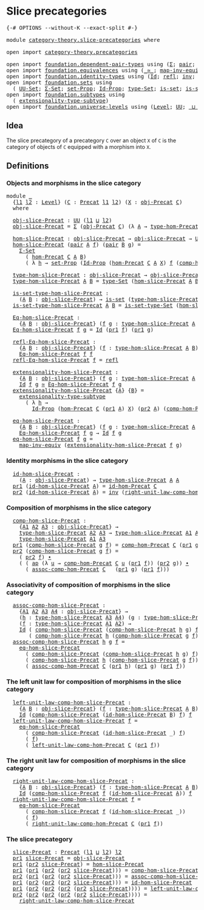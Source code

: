 # Slice precategories

<pre class="Agda"><a id="32" class="Symbol">{-#</a> <a id="36" class="Keyword">OPTIONS</a> <a id="44" class="Pragma">--without-K</a> <a id="56" class="Pragma">--exact-split</a> <a id="70" class="Symbol">#-}</a>

<a id="75" class="Keyword">module</a> <a id="82" href="category-theory.slice-precategories.html" class="Module">category-theory.slice-precategories</a> <a id="118" class="Keyword">where</a>

<a id="125" class="Keyword">open</a> <a id="130" class="Keyword">import</a> <a id="137" href="category-theory.precategories.html" class="Module">category-theory.precategories</a>

<a id="168" class="Keyword">open</a> <a id="173" class="Keyword">import</a> <a id="180" href="foundation.dependent-pair-types.html" class="Module">foundation.dependent-pair-types</a> <a id="212" class="Keyword">using</a> <a id="218" class="Symbol">(</a><a id="219" href="foundation-core.dependent-pair-types.html#502" class="Record">Σ</a><a id="220" class="Symbol">;</a> <a id="222" href="foundation-core.dependent-pair-types.html#575" class="InductiveConstructor">pair</a><a id="226" class="Symbol">;</a> <a id="228" href="foundation-core.dependent-pair-types.html#592" class="Field">pr1</a><a id="231" class="Symbol">;</a> <a id="233" href="foundation-core.dependent-pair-types.html#604" class="Field">pr2</a><a id="236" class="Symbol">)</a>
<a id="238" class="Keyword">open</a> <a id="243" class="Keyword">import</a> <a id="250" href="foundation.equivalences.html" class="Module">foundation.equivalences</a> <a id="274" class="Keyword">using</a> <a id="280" class="Symbol">(</a><a id="281" href="foundation-core.equivalences.html#1607" class="Function Operator">_≃_</a><a id="284" class="Symbol">;</a> <a id="286" href="foundation-core.equivalences.html#5022" class="Function">map-inv-equiv</a><a id="299" class="Symbol">)</a>
<a id="301" class="Keyword">open</a> <a id="306" class="Keyword">import</a> <a id="313" href="foundation.identity-types.html" class="Module">foundation.identity-types</a> <a id="339" class="Keyword">using</a> <a id="345" class="Symbol">(</a><a id="346" href="foundation-core.identity-types.html#641" class="Datatype">Id</a><a id="348" class="Symbol">;</a> <a id="350" href="foundation-core.identity-types.html#694" class="InductiveConstructor">refl</a><a id="354" class="Symbol">;</a> <a id="356" href="foundation-core.identity-types.html#1552" class="Function">inv</a><a id="359" class="Symbol">;</a> <a id="361" href="foundation-core.identity-types.html#1239" class="Function Operator">_∙_</a><a id="364" class="Symbol">;</a> <a id="366" href="foundation-core.identity-types.html#2853" class="Function">ap</a><a id="368" class="Symbol">)</a>
<a id="370" class="Keyword">open</a> <a id="375" class="Keyword">import</a> <a id="382" href="foundation.sets.html" class="Module">foundation.sets</a> <a id="398" class="Keyword">using</a>
  <a id="406" class="Symbol">(</a> <a id="408" href="foundation-core.sets.html#1177" class="Function">UU-Set</a><a id="414" class="Symbol">;</a> <a id="416" href="foundation.sets.html#1437" class="Function">Σ-Set</a><a id="421" class="Symbol">;</a> <a id="423" href="foundation-core.sets.html#3062" class="Function">set-Prop</a><a id="431" class="Symbol">;</a> <a id="433" href="foundation-core.sets.html#1407" class="Function">Id-Prop</a><a id="440" class="Symbol">;</a> <a id="442" href="foundation-core.sets.html#1291" class="Function">type-Set</a><a id="450" class="Symbol">;</a> <a id="452" href="foundation-core.sets.html#1099" class="Function">is-set</a><a id="458" class="Symbol">;</a> <a id="460" href="foundation-core.sets.html#1342" class="Function">is-set-type-Set</a><a id="475" class="Symbol">)</a>
<a id="477" class="Keyword">open</a> <a id="482" class="Keyword">import</a> <a id="489" href="foundation.subtypes.html" class="Module">foundation.subtypes</a> <a id="509" class="Keyword">using</a>
  <a id="517" class="Symbol">(</a> <a id="519" href="foundation-core.subtypes.html#3193" class="Function">extensionality-type-subtype</a><a id="546" class="Symbol">)</a>
<a id="548" class="Keyword">open</a> <a id="553" class="Keyword">import</a> <a id="560" href="foundation.universe-levels.html" class="Module">foundation.universe-levels</a> <a id="587" class="Keyword">using</a> <a id="593" class="Symbol">(</a><a id="594" href="Agda.Primitive.html#597" class="Postulate">Level</a><a id="599" class="Symbol">;</a> <a id="601" href="foundation-core.universe-levels.html#222" class="Primitive">UU</a><a id="603" class="Symbol">;</a> <a id="605" href="Agda.Primitive.html#810" class="Primitive Operator">_⊔_</a><a id="608" class="Symbol">)</a>
</pre>
## Idea

The slice precategory of a precategory `C` over an object `X` of `C` is the category of objects of `C` equipped with a morphism into `X`.

## Definitions

### Objects and morphisms in the slice category

<pre class="Agda"><a id="836" class="Keyword">module</a> <a id="843" href="category-theory.slice-precategories.html#843" class="Module">_</a>
  <a id="847" class="Symbol">{</a><a id="848" href="category-theory.slice-precategories.html#848" class="Bound">l1</a> <a id="851" href="category-theory.slice-precategories.html#851" class="Bound">l2</a> <a id="854" class="Symbol">:</a> <a id="856" href="Agda.Primitive.html#597" class="Postulate">Level</a><a id="861" class="Symbol">}</a> <a id="863" class="Symbol">(</a><a id="864" href="category-theory.slice-precategories.html#864" class="Bound">C</a> <a id="866" class="Symbol">:</a> <a id="868" href="category-theory.precategories.html#2242" class="Function">Precat</a> <a id="875" href="category-theory.slice-precategories.html#848" class="Bound">l1</a> <a id="878" href="category-theory.slice-precategories.html#851" class="Bound">l2</a><a id="880" class="Symbol">)</a> <a id="882" class="Symbol">(</a><a id="883" href="category-theory.slice-precategories.html#883" class="Bound">X</a> <a id="885" class="Symbol">:</a> <a id="887" href="category-theory.precategories.html#2555" class="Function">obj-Precat</a> <a id="898" href="category-theory.slice-precategories.html#864" class="Bound">C</a><a id="899" class="Symbol">)</a>
  <a id="903" class="Keyword">where</a>

  <a id="912" href="category-theory.slice-precategories.html#912" class="Function">obj-slice-Precat</a> <a id="929" class="Symbol">:</a> <a id="931" href="foundation-core.universe-levels.html#222" class="Primitive">UU</a> <a id="934" class="Symbol">(</a><a id="935" href="category-theory.slice-precategories.html#848" class="Bound">l1</a> <a id="938" href="Agda.Primitive.html#810" class="Primitive Operator">⊔</a> <a id="940" href="category-theory.slice-precategories.html#851" class="Bound">l2</a><a id="942" class="Symbol">)</a>
  <a id="946" href="category-theory.slice-precategories.html#912" class="Function">obj-slice-Precat</a> <a id="963" class="Symbol">=</a> <a id="965" href="foundation-core.dependent-pair-types.html#502" class="Record">Σ</a> <a id="967" class="Symbol">(</a><a id="968" href="category-theory.precategories.html#2555" class="Function">obj-Precat</a> <a id="979" href="category-theory.slice-precategories.html#864" class="Bound">C</a><a id="980" class="Symbol">)</a> <a id="982" class="Symbol">(λ</a> <a id="985" href="category-theory.slice-precategories.html#985" class="Bound">A</a> <a id="987" class="Symbol">→</a> <a id="989" href="category-theory.precategories.html#2674" class="Function">type-hom-Precat</a> <a id="1005" href="category-theory.slice-precategories.html#864" class="Bound">C</a> <a id="1007" href="category-theory.slice-precategories.html#985" class="Bound">A</a> <a id="1009" href="category-theory.slice-precategories.html#883" class="Bound">X</a><a id="1010" class="Symbol">)</a>

  <a id="1015" href="category-theory.slice-precategories.html#1015" class="Function">hom-slice-Precat</a> <a id="1032" class="Symbol">:</a> <a id="1034" href="category-theory.slice-precategories.html#912" class="Function">obj-slice-Precat</a> <a id="1051" class="Symbol">→</a> <a id="1053" href="category-theory.slice-precategories.html#912" class="Function">obj-slice-Precat</a> <a id="1070" class="Symbol">→</a> <a id="1072" href="foundation-core.sets.html#1177" class="Function">UU-Set</a> <a id="1079" href="category-theory.slice-precategories.html#851" class="Bound">l2</a>
  <a id="1084" href="category-theory.slice-precategories.html#1015" class="Function">hom-slice-Precat</a> <a id="1101" class="Symbol">(</a><a id="1102" href="foundation-core.dependent-pair-types.html#575" class="InductiveConstructor">pair</a> <a id="1107" href="category-theory.slice-precategories.html#1107" class="Bound">A</a> <a id="1109" href="category-theory.slice-precategories.html#1109" class="Bound">f</a><a id="1110" class="Symbol">)</a> <a id="1112" class="Symbol">(</a><a id="1113" href="foundation-core.dependent-pair-types.html#575" class="InductiveConstructor">pair</a> <a id="1118" href="category-theory.slice-precategories.html#1118" class="Bound">B</a> <a id="1120" href="category-theory.slice-precategories.html#1120" class="Bound">g</a><a id="1121" class="Symbol">)</a> <a id="1123" class="Symbol">=</a>
    <a id="1129" href="foundation.sets.html#1437" class="Function">Σ-Set</a>
      <a id="1141" class="Symbol">(</a> <a id="1143" href="category-theory.precategories.html#2600" class="Function">hom-Precat</a> <a id="1154" href="category-theory.slice-precategories.html#864" class="Bound">C</a> <a id="1156" href="category-theory.slice-precategories.html#1107" class="Bound">A</a> <a id="1158" href="category-theory.slice-precategories.html#1118" class="Bound">B</a><a id="1159" class="Symbol">)</a>
      <a id="1167" class="Symbol">(</a> <a id="1169" class="Symbol">λ</a> <a id="1171" href="category-theory.slice-precategories.html#1171" class="Bound">h</a> <a id="1173" class="Symbol">→</a> <a id="1175" href="foundation-core.sets.html#3062" class="Function">set-Prop</a> <a id="1184" class="Symbol">(</a><a id="1185" href="foundation-core.sets.html#1407" class="Function">Id-Prop</a> <a id="1193" class="Symbol">(</a><a id="1194" href="category-theory.precategories.html#2600" class="Function">hom-Precat</a> <a id="1205" href="category-theory.slice-precategories.html#864" class="Bound">C</a> <a id="1207" href="category-theory.slice-precategories.html#1107" class="Bound">A</a> <a id="1209" href="category-theory.slice-precategories.html#883" class="Bound">X</a><a id="1210" class="Symbol">)</a> <a id="1212" href="category-theory.slice-precategories.html#1109" class="Bound">f</a> <a id="1214" class="Symbol">(</a><a id="1215" href="category-theory.precategories.html#3056" class="Function">comp-hom-Precat</a> <a id="1231" href="category-theory.slice-precategories.html#864" class="Bound">C</a> <a id="1233" href="category-theory.slice-precategories.html#1120" class="Bound">g</a> <a id="1235" href="category-theory.slice-precategories.html#1171" class="Bound">h</a><a id="1236" class="Symbol">)))</a>

  <a id="1243" href="category-theory.slice-precategories.html#1243" class="Function">type-hom-slice-Precat</a> <a id="1265" class="Symbol">:</a> <a id="1267" href="category-theory.slice-precategories.html#912" class="Function">obj-slice-Precat</a> <a id="1284" class="Symbol">→</a> <a id="1286" href="category-theory.slice-precategories.html#912" class="Function">obj-slice-Precat</a> <a id="1303" class="Symbol">→</a> <a id="1305" href="foundation-core.universe-levels.html#222" class="Primitive">UU</a> <a id="1308" href="category-theory.slice-precategories.html#851" class="Bound">l2</a>
  <a id="1313" href="category-theory.slice-precategories.html#1243" class="Function">type-hom-slice-Precat</a> <a id="1335" href="category-theory.slice-precategories.html#1335" class="Bound">A</a> <a id="1337" href="category-theory.slice-precategories.html#1337" class="Bound">B</a> <a id="1339" class="Symbol">=</a> <a id="1341" href="foundation-core.sets.html#1291" class="Function">type-Set</a> <a id="1350" class="Symbol">(</a><a id="1351" href="category-theory.slice-precategories.html#1015" class="Function">hom-slice-Precat</a> <a id="1368" href="category-theory.slice-precategories.html#1335" class="Bound">A</a> <a id="1370" href="category-theory.slice-precategories.html#1337" class="Bound">B</a><a id="1371" class="Symbol">)</a>

  <a id="1376" href="category-theory.slice-precategories.html#1376" class="Function">is-set-type-hom-slice-Precat</a> <a id="1405" class="Symbol">:</a>
    <a id="1411" class="Symbol">(</a><a id="1412" href="category-theory.slice-precategories.html#1412" class="Bound">A</a> <a id="1414" href="category-theory.slice-precategories.html#1414" class="Bound">B</a> <a id="1416" class="Symbol">:</a> <a id="1418" href="category-theory.slice-precategories.html#912" class="Function">obj-slice-Precat</a><a id="1434" class="Symbol">)</a> <a id="1436" class="Symbol">→</a> <a id="1438" href="foundation-core.sets.html#1099" class="Function">is-set</a> <a id="1445" class="Symbol">(</a><a id="1446" href="category-theory.slice-precategories.html#1243" class="Function">type-hom-slice-Precat</a> <a id="1468" href="category-theory.slice-precategories.html#1412" class="Bound">A</a> <a id="1470" href="category-theory.slice-precategories.html#1414" class="Bound">B</a><a id="1471" class="Symbol">)</a>
  <a id="1475" href="category-theory.slice-precategories.html#1376" class="Function">is-set-type-hom-slice-Precat</a> <a id="1504" href="category-theory.slice-precategories.html#1504" class="Bound">A</a> <a id="1506" href="category-theory.slice-precategories.html#1506" class="Bound">B</a> <a id="1508" class="Symbol">=</a> <a id="1510" href="foundation-core.sets.html#1342" class="Function">is-set-type-Set</a> <a id="1526" class="Symbol">(</a><a id="1527" href="category-theory.slice-precategories.html#1015" class="Function">hom-slice-Precat</a> <a id="1544" href="category-theory.slice-precategories.html#1504" class="Bound">A</a> <a id="1546" href="category-theory.slice-precategories.html#1506" class="Bound">B</a><a id="1547" class="Symbol">)</a>

  <a id="1552" href="category-theory.slice-precategories.html#1552" class="Function">Eq-hom-slice-Precat</a> <a id="1572" class="Symbol">:</a>
    <a id="1578" class="Symbol">{</a><a id="1579" href="category-theory.slice-precategories.html#1579" class="Bound">A</a> <a id="1581" href="category-theory.slice-precategories.html#1581" class="Bound">B</a> <a id="1583" class="Symbol">:</a> <a id="1585" href="category-theory.slice-precategories.html#912" class="Function">obj-slice-Precat</a><a id="1601" class="Symbol">}</a> <a id="1603" class="Symbol">(</a><a id="1604" href="category-theory.slice-precategories.html#1604" class="Bound">f</a> <a id="1606" href="category-theory.slice-precategories.html#1606" class="Bound">g</a> <a id="1608" class="Symbol">:</a> <a id="1610" href="category-theory.slice-precategories.html#1243" class="Function">type-hom-slice-Precat</a> <a id="1632" href="category-theory.slice-precategories.html#1579" class="Bound">A</a> <a id="1634" href="category-theory.slice-precategories.html#1581" class="Bound">B</a><a id="1635" class="Symbol">)</a> <a id="1637" class="Symbol">→</a> <a id="1639" href="foundation-core.universe-levels.html#222" class="Primitive">UU</a> <a id="1642" href="category-theory.slice-precategories.html#851" class="Bound">l2</a>
  <a id="1647" href="category-theory.slice-precategories.html#1552" class="Function">Eq-hom-slice-Precat</a> <a id="1667" href="category-theory.slice-precategories.html#1667" class="Bound">f</a> <a id="1669" href="category-theory.slice-precategories.html#1669" class="Bound">g</a> <a id="1671" class="Symbol">=</a> <a id="1673" href="foundation-core.identity-types.html#641" class="Datatype">Id</a> <a id="1676" class="Symbol">(</a><a id="1677" href="foundation-core.dependent-pair-types.html#592" class="Field">pr1</a> <a id="1681" href="category-theory.slice-precategories.html#1667" class="Bound">f</a><a id="1682" class="Symbol">)</a> <a id="1684" class="Symbol">(</a><a id="1685" href="foundation-core.dependent-pair-types.html#592" class="Field">pr1</a> <a id="1689" href="category-theory.slice-precategories.html#1669" class="Bound">g</a><a id="1690" class="Symbol">)</a>

  <a id="1695" href="category-theory.slice-precategories.html#1695" class="Function">refl-Eq-hom-slice-Precat</a> <a id="1720" class="Symbol">:</a>
    <a id="1726" class="Symbol">{</a><a id="1727" href="category-theory.slice-precategories.html#1727" class="Bound">A</a> <a id="1729" href="category-theory.slice-precategories.html#1729" class="Bound">B</a> <a id="1731" class="Symbol">:</a> <a id="1733" href="category-theory.slice-precategories.html#912" class="Function">obj-slice-Precat</a><a id="1749" class="Symbol">}</a> <a id="1751" class="Symbol">(</a><a id="1752" href="category-theory.slice-precategories.html#1752" class="Bound">f</a> <a id="1754" class="Symbol">:</a> <a id="1756" href="category-theory.slice-precategories.html#1243" class="Function">type-hom-slice-Precat</a> <a id="1778" href="category-theory.slice-precategories.html#1727" class="Bound">A</a> <a id="1780" href="category-theory.slice-precategories.html#1729" class="Bound">B</a><a id="1781" class="Symbol">)</a> <a id="1783" class="Symbol">→</a>
    <a id="1789" href="category-theory.slice-precategories.html#1552" class="Function">Eq-hom-slice-Precat</a> <a id="1809" href="category-theory.slice-precategories.html#1752" class="Bound">f</a> <a id="1811" href="category-theory.slice-precategories.html#1752" class="Bound">f</a>
  <a id="1815" href="category-theory.slice-precategories.html#1695" class="Function">refl-Eq-hom-slice-Precat</a> <a id="1840" href="category-theory.slice-precategories.html#1840" class="Bound">f</a> <a id="1842" class="Symbol">=</a> <a id="1844" href="foundation-core.identity-types.html#694" class="InductiveConstructor">refl</a>

  <a id="1852" href="category-theory.slice-precategories.html#1852" class="Function">extensionality-hom-slice-Precat</a> <a id="1884" class="Symbol">:</a>
    <a id="1890" class="Symbol">{</a><a id="1891" href="category-theory.slice-precategories.html#1891" class="Bound">A</a> <a id="1893" href="category-theory.slice-precategories.html#1893" class="Bound">B</a> <a id="1895" class="Symbol">:</a> <a id="1897" href="category-theory.slice-precategories.html#912" class="Function">obj-slice-Precat</a><a id="1913" class="Symbol">}</a> <a id="1915" class="Symbol">(</a><a id="1916" href="category-theory.slice-precategories.html#1916" class="Bound">f</a> <a id="1918" href="category-theory.slice-precategories.html#1918" class="Bound">g</a> <a id="1920" class="Symbol">:</a> <a id="1922" href="category-theory.slice-precategories.html#1243" class="Function">type-hom-slice-Precat</a> <a id="1944" href="category-theory.slice-precategories.html#1891" class="Bound">A</a> <a id="1946" href="category-theory.slice-precategories.html#1893" class="Bound">B</a><a id="1947" class="Symbol">)</a> <a id="1949" class="Symbol">→</a>
    <a id="1955" href="foundation-core.identity-types.html#641" class="Datatype">Id</a> <a id="1958" href="category-theory.slice-precategories.html#1916" class="Bound">f</a> <a id="1960" href="category-theory.slice-precategories.html#1918" class="Bound">g</a> <a id="1962" href="foundation-core.equivalences.html#1607" class="Function Operator">≃</a> <a id="1964" href="category-theory.slice-precategories.html#1552" class="Function">Eq-hom-slice-Precat</a> <a id="1984" href="category-theory.slice-precategories.html#1916" class="Bound">f</a> <a id="1986" href="category-theory.slice-precategories.html#1918" class="Bound">g</a>
  <a id="1990" href="category-theory.slice-precategories.html#1852" class="Function">extensionality-hom-slice-Precat</a> <a id="2022" class="Symbol">{</a><a id="2023" href="category-theory.slice-precategories.html#2023" class="Bound">A</a><a id="2024" class="Symbol">}</a> <a id="2026" class="Symbol">{</a><a id="2027" href="category-theory.slice-precategories.html#2027" class="Bound">B</a><a id="2028" class="Symbol">}</a> <a id="2030" class="Symbol">=</a>
    <a id="2036" href="foundation-core.subtypes.html#3193" class="Function">extensionality-type-subtype</a>
      <a id="2070" class="Symbol">(</a> <a id="2072" class="Symbol">λ</a> <a id="2074" href="category-theory.slice-precategories.html#2074" class="Bound">h</a> <a id="2076" class="Symbol">→</a>
        <a id="2086" href="foundation-core.sets.html#1407" class="Function">Id-Prop</a> <a id="2094" class="Symbol">(</a><a id="2095" href="category-theory.precategories.html#2600" class="Function">hom-Precat</a> <a id="2106" href="category-theory.slice-precategories.html#864" class="Bound">C</a> <a id="2108" class="Symbol">(</a><a id="2109" href="foundation-core.dependent-pair-types.html#592" class="Field">pr1</a> <a id="2113" href="category-theory.slice-precategories.html#2023" class="Bound">A</a><a id="2114" class="Symbol">)</a> <a id="2116" href="category-theory.slice-precategories.html#883" class="Bound">X</a><a id="2117" class="Symbol">)</a> <a id="2119" class="Symbol">(</a><a id="2120" href="foundation-core.dependent-pair-types.html#604" class="Field">pr2</a> <a id="2124" href="category-theory.slice-precategories.html#2023" class="Bound">A</a><a id="2125" class="Symbol">)</a> <a id="2127" class="Symbol">(</a><a id="2128" href="category-theory.precategories.html#3056" class="Function">comp-hom-Precat</a> <a id="2144" href="category-theory.slice-precategories.html#864" class="Bound">C</a> <a id="2146" class="Symbol">(</a><a id="2147" href="foundation-core.dependent-pair-types.html#604" class="Field">pr2</a> <a id="2151" href="category-theory.slice-precategories.html#2027" class="Bound">B</a><a id="2152" class="Symbol">)</a> <a id="2154" href="category-theory.slice-precategories.html#2074" class="Bound">h</a><a id="2155" class="Symbol">))</a>

  <a id="2161" href="category-theory.slice-precategories.html#2161" class="Function">eq-hom-slice-Precat</a> <a id="2181" class="Symbol">:</a>
    <a id="2187" class="Symbol">{</a><a id="2188" href="category-theory.slice-precategories.html#2188" class="Bound">A</a> <a id="2190" href="category-theory.slice-precategories.html#2190" class="Bound">B</a> <a id="2192" class="Symbol">:</a> <a id="2194" href="category-theory.slice-precategories.html#912" class="Function">obj-slice-Precat</a><a id="2210" class="Symbol">}</a> <a id="2212" class="Symbol">(</a><a id="2213" href="category-theory.slice-precategories.html#2213" class="Bound">f</a> <a id="2215" href="category-theory.slice-precategories.html#2215" class="Bound">g</a> <a id="2217" class="Symbol">:</a> <a id="2219" href="category-theory.slice-precategories.html#1243" class="Function">type-hom-slice-Precat</a> <a id="2241" href="category-theory.slice-precategories.html#2188" class="Bound">A</a> <a id="2243" href="category-theory.slice-precategories.html#2190" class="Bound">B</a><a id="2244" class="Symbol">)</a> <a id="2246" class="Symbol">→</a>
    <a id="2252" href="category-theory.slice-precategories.html#1552" class="Function">Eq-hom-slice-Precat</a> <a id="2272" href="category-theory.slice-precategories.html#2213" class="Bound">f</a> <a id="2274" href="category-theory.slice-precategories.html#2215" class="Bound">g</a> <a id="2276" class="Symbol">→</a> <a id="2278" href="foundation-core.identity-types.html#641" class="Datatype">Id</a> <a id="2281" href="category-theory.slice-precategories.html#2213" class="Bound">f</a> <a id="2283" href="category-theory.slice-precategories.html#2215" class="Bound">g</a>
  <a id="2287" href="category-theory.slice-precategories.html#2161" class="Function">eq-hom-slice-Precat</a> <a id="2307" href="category-theory.slice-precategories.html#2307" class="Bound">f</a> <a id="2309" href="category-theory.slice-precategories.html#2309" class="Bound">g</a> <a id="2311" class="Symbol">=</a>
    <a id="2317" href="foundation-core.equivalences.html#5022" class="Function">map-inv-equiv</a> <a id="2331" class="Symbol">(</a><a id="2332" href="category-theory.slice-precategories.html#1852" class="Function">extensionality-hom-slice-Precat</a> <a id="2364" href="category-theory.slice-precategories.html#2307" class="Bound">f</a> <a id="2366" href="category-theory.slice-precategories.html#2309" class="Bound">g</a><a id="2367" class="Symbol">)</a>
</pre>
### Identity morphisms in the slice category

<pre class="Agda">  <a id="2430" href="category-theory.slice-precategories.html#2430" class="Function">id-hom-slice-Precat</a> <a id="2450" class="Symbol">:</a>
    <a id="2456" class="Symbol">(</a><a id="2457" href="category-theory.slice-precategories.html#2457" class="Bound">A</a> <a id="2459" class="Symbol">:</a> <a id="2461" href="category-theory.slice-precategories.html#912" class="Function">obj-slice-Precat</a><a id="2477" class="Symbol">)</a> <a id="2479" class="Symbol">→</a> <a id="2481" href="category-theory.slice-precategories.html#1243" class="Function">type-hom-slice-Precat</a> <a id="2503" href="category-theory.slice-precategories.html#2457" class="Bound">A</a> <a id="2505" href="category-theory.slice-precategories.html#2457" class="Bound">A</a>
  <a id="2509" href="foundation-core.dependent-pair-types.html#592" class="Field">pr1</a> <a id="2513" class="Symbol">(</a><a id="2514" href="category-theory.slice-precategories.html#2430" class="Function">id-hom-slice-Precat</a> <a id="2534" href="category-theory.slice-precategories.html#2534" class="Bound">A</a><a id="2535" class="Symbol">)</a> <a id="2537" class="Symbol">=</a> <a id="2539" href="category-theory.precategories.html#3833" class="Function">id-hom-Precat</a> <a id="2553" href="category-theory.slice-precategories.html#864" class="Bound">C</a>
  <a id="2557" href="foundation-core.dependent-pair-types.html#604" class="Field">pr2</a> <a id="2561" class="Symbol">(</a><a id="2562" href="category-theory.slice-precategories.html#2430" class="Function">id-hom-slice-Precat</a> <a id="2582" href="category-theory.slice-precategories.html#2582" class="Bound">A</a><a id="2583" class="Symbol">)</a> <a id="2585" class="Symbol">=</a> <a id="2587" href="foundation-core.identity-types.html#1552" class="Function">inv</a> <a id="2591" class="Symbol">(</a><a id="2592" href="category-theory.precategories.html#4126" class="Function">right-unit-law-comp-hom-Precat</a> <a id="2623" href="category-theory.slice-precategories.html#864" class="Bound">C</a> <a id="2625" class="Symbol">(</a><a id="2626" href="foundation-core.dependent-pair-types.html#604" class="Field">pr2</a> <a id="2630" href="category-theory.slice-precategories.html#2582" class="Bound">A</a><a id="2631" class="Symbol">))</a>
</pre>
### Composition of morphisms in the slice category

<pre class="Agda">  <a id="2701" href="category-theory.slice-precategories.html#2701" class="Function">comp-hom-slice-Precat</a> <a id="2723" class="Symbol">:</a>
    <a id="2729" class="Symbol">{</a><a id="2730" href="category-theory.slice-precategories.html#2730" class="Bound">A1</a> <a id="2733" href="category-theory.slice-precategories.html#2733" class="Bound">A2</a> <a id="2736" href="category-theory.slice-precategories.html#2736" class="Bound">A3</a> <a id="2739" class="Symbol">:</a> <a id="2741" href="category-theory.slice-precategories.html#912" class="Function">obj-slice-Precat</a><a id="2757" class="Symbol">}</a> <a id="2759" class="Symbol">→</a>
    <a id="2765" href="category-theory.slice-precategories.html#1243" class="Function">type-hom-slice-Precat</a> <a id="2787" href="category-theory.slice-precategories.html#2733" class="Bound">A2</a> <a id="2790" href="category-theory.slice-precategories.html#2736" class="Bound">A3</a> <a id="2793" class="Symbol">→</a> <a id="2795" href="category-theory.slice-precategories.html#1243" class="Function">type-hom-slice-Precat</a> <a id="2817" href="category-theory.slice-precategories.html#2730" class="Bound">A1</a> <a id="2820" href="category-theory.slice-precategories.html#2733" class="Bound">A2</a> <a id="2823" class="Symbol">→</a>
    <a id="2829" href="category-theory.slice-precategories.html#1243" class="Function">type-hom-slice-Precat</a> <a id="2851" href="category-theory.slice-precategories.html#2730" class="Bound">A1</a> <a id="2854" href="category-theory.slice-precategories.html#2736" class="Bound">A3</a>
  <a id="2859" href="foundation-core.dependent-pair-types.html#592" class="Field">pr1</a> <a id="2863" class="Symbol">(</a><a id="2864" href="category-theory.slice-precategories.html#2701" class="Function">comp-hom-slice-Precat</a> <a id="2886" href="category-theory.slice-precategories.html#2886" class="Bound">g</a> <a id="2888" href="category-theory.slice-precategories.html#2888" class="Bound">f</a><a id="2889" class="Symbol">)</a> <a id="2891" class="Symbol">=</a> <a id="2893" href="category-theory.precategories.html#3056" class="Function">comp-hom-Precat</a> <a id="2909" href="category-theory.slice-precategories.html#864" class="Bound">C</a> <a id="2911" class="Symbol">(</a><a id="2912" href="foundation-core.dependent-pair-types.html#592" class="Field">pr1</a> <a id="2916" href="category-theory.slice-precategories.html#2886" class="Bound">g</a><a id="2917" class="Symbol">)</a> <a id="2919" class="Symbol">(</a><a id="2920" href="foundation-core.dependent-pair-types.html#592" class="Field">pr1</a> <a id="2924" href="category-theory.slice-precategories.html#2888" class="Bound">f</a><a id="2925" class="Symbol">)</a>
  <a id="2929" href="foundation-core.dependent-pair-types.html#604" class="Field">pr2</a> <a id="2933" class="Symbol">(</a><a id="2934" href="category-theory.slice-precategories.html#2701" class="Function">comp-hom-slice-Precat</a> <a id="2956" href="category-theory.slice-precategories.html#2956" class="Bound">g</a> <a id="2958" href="category-theory.slice-precategories.html#2958" class="Bound">f</a><a id="2959" class="Symbol">)</a> <a id="2961" class="Symbol">=</a>
    <a id="2967" class="Symbol">(</a> <a id="2969" href="foundation-core.dependent-pair-types.html#604" class="Field">pr2</a> <a id="2973" href="category-theory.slice-precategories.html#2958" class="Bound">f</a><a id="2974" class="Symbol">)</a> <a id="2976" href="foundation-core.identity-types.html#1239" class="Function Operator">∙</a>
    <a id="2982" class="Symbol">(</a> <a id="2984" class="Symbol">(</a> <a id="2986" href="foundation-core.identity-types.html#2853" class="Function">ap</a> <a id="2989" class="Symbol">(λ</a> <a id="2992" href="category-theory.slice-precategories.html#2992" class="Bound">u</a> <a id="2994" class="Symbol">→</a> <a id="2996" href="category-theory.precategories.html#3056" class="Function">comp-hom-Precat</a> <a id="3012" href="category-theory.slice-precategories.html#864" class="Bound">C</a> <a id="3014" href="category-theory.slice-precategories.html#2992" class="Bound">u</a> <a id="3016" class="Symbol">(</a><a id="3017" href="foundation-core.dependent-pair-types.html#592" class="Field">pr1</a> <a id="3021" href="category-theory.slice-precategories.html#2958" class="Bound">f</a><a id="3022" class="Symbol">))</a> <a id="3025" class="Symbol">(</a><a id="3026" href="foundation-core.dependent-pair-types.html#604" class="Field">pr2</a> <a id="3030" href="category-theory.slice-precategories.html#2956" class="Bound">g</a><a id="3031" class="Symbol">))</a> <a id="3034" href="foundation-core.identity-types.html#1239" class="Function Operator">∙</a>
      <a id="3042" class="Symbol">(</a> <a id="3044" href="category-theory.precategories.html#3381" class="Function">assoc-comp-hom-Precat</a> <a id="3066" href="category-theory.slice-precategories.html#864" class="Bound">C</a> <a id="3068" class="Symbol">_</a> <a id="3070" class="Symbol">(</a><a id="3071" href="foundation-core.dependent-pair-types.html#592" class="Field">pr1</a> <a id="3075" href="category-theory.slice-precategories.html#2956" class="Bound">g</a><a id="3076" class="Symbol">)</a> <a id="3078" class="Symbol">(</a><a id="3079" href="foundation-core.dependent-pair-types.html#592" class="Field">pr1</a> <a id="3083" href="category-theory.slice-precategories.html#2958" class="Bound">f</a><a id="3084" class="Symbol">)))</a>
</pre>
### Associativity of composition of morphisms in the slice category

<pre class="Agda">  <a id="3172" href="category-theory.slice-precategories.html#3172" class="Function">assoc-comp-hom-slice-Precat</a> <a id="3200" class="Symbol">:</a>
    <a id="3206" class="Symbol">{</a><a id="3207" href="category-theory.slice-precategories.html#3207" class="Bound">A1</a> <a id="3210" href="category-theory.slice-precategories.html#3210" class="Bound">A2</a> <a id="3213" href="category-theory.slice-precategories.html#3213" class="Bound">A3</a> <a id="3216" href="category-theory.slice-precategories.html#3216" class="Bound">A4</a> <a id="3219" class="Symbol">:</a> <a id="3221" href="category-theory.slice-precategories.html#912" class="Function">obj-slice-Precat</a><a id="3237" class="Symbol">}</a> <a id="3239" class="Symbol">→</a>
    <a id="3245" class="Symbol">(</a><a id="3246" href="category-theory.slice-precategories.html#3246" class="Bound">h</a> <a id="3248" class="Symbol">:</a> <a id="3250" href="category-theory.slice-precategories.html#1243" class="Function">type-hom-slice-Precat</a> <a id="3272" href="category-theory.slice-precategories.html#3213" class="Bound">A3</a> <a id="3275" href="category-theory.slice-precategories.html#3216" class="Bound">A4</a><a id="3277" class="Symbol">)</a> <a id="3279" class="Symbol">(</a><a id="3280" href="category-theory.slice-precategories.html#3280" class="Bound">g</a> <a id="3282" class="Symbol">:</a> <a id="3284" href="category-theory.slice-precategories.html#1243" class="Function">type-hom-slice-Precat</a> <a id="3306" href="category-theory.slice-precategories.html#3210" class="Bound">A2</a> <a id="3309" href="category-theory.slice-precategories.html#3213" class="Bound">A3</a><a id="3311" class="Symbol">)</a>
    <a id="3317" class="Symbol">(</a><a id="3318" href="category-theory.slice-precategories.html#3318" class="Bound">f</a> <a id="3320" class="Symbol">:</a> <a id="3322" href="category-theory.slice-precategories.html#1243" class="Function">type-hom-slice-Precat</a> <a id="3344" href="category-theory.slice-precategories.html#3207" class="Bound">A1</a> <a id="3347" href="category-theory.slice-precategories.html#3210" class="Bound">A2</a><a id="3349" class="Symbol">)</a> <a id="3351" class="Symbol">→</a>
    <a id="3357" href="foundation-core.identity-types.html#641" class="Datatype">Id</a> <a id="3360" class="Symbol">(</a> <a id="3362" href="category-theory.slice-precategories.html#2701" class="Function">comp-hom-slice-Precat</a> <a id="3384" class="Symbol">(</a><a id="3385" href="category-theory.slice-precategories.html#2701" class="Function">comp-hom-slice-Precat</a> <a id="3407" href="category-theory.slice-precategories.html#3246" class="Bound">h</a> <a id="3409" href="category-theory.slice-precategories.html#3280" class="Bound">g</a><a id="3410" class="Symbol">)</a> <a id="3412" href="category-theory.slice-precategories.html#3318" class="Bound">f</a><a id="3413" class="Symbol">)</a>
       <a id="3422" class="Symbol">(</a> <a id="3424" href="category-theory.slice-precategories.html#2701" class="Function">comp-hom-slice-Precat</a> <a id="3446" href="category-theory.slice-precategories.html#3246" class="Bound">h</a> <a id="3448" class="Symbol">(</a><a id="3449" href="category-theory.slice-precategories.html#2701" class="Function">comp-hom-slice-Precat</a> <a id="3471" href="category-theory.slice-precategories.html#3280" class="Bound">g</a> <a id="3473" href="category-theory.slice-precategories.html#3318" class="Bound">f</a><a id="3474" class="Symbol">))</a>
  <a id="3479" href="category-theory.slice-precategories.html#3172" class="Function">assoc-comp-hom-slice-Precat</a> <a id="3507" href="category-theory.slice-precategories.html#3507" class="Bound">h</a> <a id="3509" href="category-theory.slice-precategories.html#3509" class="Bound">g</a> <a id="3511" href="category-theory.slice-precategories.html#3511" class="Bound">f</a> <a id="3513" class="Symbol">=</a>
    <a id="3519" href="category-theory.slice-precategories.html#2161" class="Function">eq-hom-slice-Precat</a>
      <a id="3545" class="Symbol">(</a> <a id="3547" href="category-theory.slice-precategories.html#2701" class="Function">comp-hom-slice-Precat</a> <a id="3569" class="Symbol">(</a><a id="3570" href="category-theory.slice-precategories.html#2701" class="Function">comp-hom-slice-Precat</a> <a id="3592" href="category-theory.slice-precategories.html#3507" class="Bound">h</a> <a id="3594" href="category-theory.slice-precategories.html#3509" class="Bound">g</a><a id="3595" class="Symbol">)</a> <a id="3597" href="category-theory.slice-precategories.html#3511" class="Bound">f</a><a id="3598" class="Symbol">)</a>
      <a id="3606" class="Symbol">(</a> <a id="3608" href="category-theory.slice-precategories.html#2701" class="Function">comp-hom-slice-Precat</a> <a id="3630" href="category-theory.slice-precategories.html#3507" class="Bound">h</a> <a id="3632" class="Symbol">(</a><a id="3633" href="category-theory.slice-precategories.html#2701" class="Function">comp-hom-slice-Precat</a> <a id="3655" href="category-theory.slice-precategories.html#3509" class="Bound">g</a> <a id="3657" href="category-theory.slice-precategories.html#3511" class="Bound">f</a><a id="3658" class="Symbol">))</a>
      <a id="3667" class="Symbol">(</a> <a id="3669" href="category-theory.precategories.html#3381" class="Function">assoc-comp-hom-Precat</a> <a id="3691" href="category-theory.slice-precategories.html#864" class="Bound">C</a> <a id="3693" class="Symbol">(</a><a id="3694" href="foundation-core.dependent-pair-types.html#592" class="Field">pr1</a> <a id="3698" href="category-theory.slice-precategories.html#3507" class="Bound">h</a><a id="3699" class="Symbol">)</a> <a id="3701" class="Symbol">(</a><a id="3702" href="foundation-core.dependent-pair-types.html#592" class="Field">pr1</a> <a id="3706" href="category-theory.slice-precategories.html#3509" class="Bound">g</a><a id="3707" class="Symbol">)</a> <a id="3709" class="Symbol">(</a><a id="3710" href="foundation-core.dependent-pair-types.html#592" class="Field">pr1</a> <a id="3714" href="category-theory.slice-precategories.html#3511" class="Bound">f</a><a id="3715" class="Symbol">))</a>
</pre>
### The left unit law for composition of morphisms in the slice category

<pre class="Agda">  <a id="3807" href="category-theory.slice-precategories.html#3807" class="Function">left-unit-law-comp-hom-slice-Precat</a> <a id="3843" class="Symbol">:</a>
    <a id="3849" class="Symbol">{</a><a id="3850" href="category-theory.slice-precategories.html#3850" class="Bound">A</a> <a id="3852" href="category-theory.slice-precategories.html#3852" class="Bound">B</a> <a id="3854" class="Symbol">:</a> <a id="3856" href="category-theory.slice-precategories.html#912" class="Function">obj-slice-Precat</a><a id="3872" class="Symbol">}</a> <a id="3874" class="Symbol">(</a><a id="3875" href="category-theory.slice-precategories.html#3875" class="Bound">f</a> <a id="3877" class="Symbol">:</a> <a id="3879" href="category-theory.slice-precategories.html#1243" class="Function">type-hom-slice-Precat</a> <a id="3901" href="category-theory.slice-precategories.html#3850" class="Bound">A</a> <a id="3903" href="category-theory.slice-precategories.html#3852" class="Bound">B</a><a id="3904" class="Symbol">)</a> <a id="3906" class="Symbol">→</a>
    <a id="3912" href="foundation-core.identity-types.html#641" class="Datatype">Id</a> <a id="3915" class="Symbol">(</a><a id="3916" href="category-theory.slice-precategories.html#2701" class="Function">comp-hom-slice-Precat</a> <a id="3938" class="Symbol">(</a><a id="3939" href="category-theory.slice-precategories.html#2430" class="Function">id-hom-slice-Precat</a> <a id="3959" href="category-theory.slice-precategories.html#3852" class="Bound">B</a><a id="3960" class="Symbol">)</a> <a id="3962" href="category-theory.slice-precategories.html#3875" class="Bound">f</a><a id="3963" class="Symbol">)</a> <a id="3965" href="category-theory.slice-precategories.html#3875" class="Bound">f</a>
  <a id="3969" href="category-theory.slice-precategories.html#3807" class="Function">left-unit-law-comp-hom-slice-Precat</a> <a id="4005" href="category-theory.slice-precategories.html#4005" class="Bound">f</a> <a id="4007" class="Symbol">=</a>
    <a id="4013" href="category-theory.slice-precategories.html#2161" class="Function">eq-hom-slice-Precat</a>
      <a id="4039" class="Symbol">(</a> <a id="4041" href="category-theory.slice-precategories.html#2701" class="Function">comp-hom-slice-Precat</a> <a id="4063" class="Symbol">(</a><a id="4064" href="category-theory.slice-precategories.html#2430" class="Function">id-hom-slice-Precat</a> <a id="4084" class="Symbol">_)</a> <a id="4087" href="category-theory.slice-precategories.html#4005" class="Bound">f</a><a id="4088" class="Symbol">)</a>
      <a id="4096" class="Symbol">(</a> <a id="4098" href="category-theory.slice-precategories.html#4005" class="Bound">f</a><a id="4099" class="Symbol">)</a>
      <a id="4107" class="Symbol">(</a> <a id="4109" href="category-theory.precategories.html#3936" class="Function">left-unit-law-comp-hom-Precat</a> <a id="4139" href="category-theory.slice-precategories.html#864" class="Bound">C</a> <a id="4141" class="Symbol">(</a><a id="4142" href="foundation-core.dependent-pair-types.html#592" class="Field">pr1</a> <a id="4146" href="category-theory.slice-precategories.html#4005" class="Bound">f</a><a id="4147" class="Symbol">))</a>
</pre>
### The right unit law for composition of morphisms in the slice category

<pre class="Agda">  <a id="4240" href="category-theory.slice-precategories.html#4240" class="Function">right-unit-law-comp-hom-slice-Precat</a> <a id="4277" class="Symbol">:</a>
    <a id="4283" class="Symbol">{</a><a id="4284" href="category-theory.slice-precategories.html#4284" class="Bound">A</a> <a id="4286" href="category-theory.slice-precategories.html#4286" class="Bound">B</a> <a id="4288" class="Symbol">:</a> <a id="4290" href="category-theory.slice-precategories.html#912" class="Function">obj-slice-Precat</a><a id="4306" class="Symbol">}</a> <a id="4308" class="Symbol">(</a><a id="4309" href="category-theory.slice-precategories.html#4309" class="Bound">f</a> <a id="4311" class="Symbol">:</a> <a id="4313" href="category-theory.slice-precategories.html#1243" class="Function">type-hom-slice-Precat</a> <a id="4335" href="category-theory.slice-precategories.html#4284" class="Bound">A</a> <a id="4337" href="category-theory.slice-precategories.html#4286" class="Bound">B</a><a id="4338" class="Symbol">)</a> <a id="4340" class="Symbol">→</a>
    <a id="4346" href="foundation-core.identity-types.html#641" class="Datatype">Id</a> <a id="4349" class="Symbol">(</a><a id="4350" href="category-theory.slice-precategories.html#2701" class="Function">comp-hom-slice-Precat</a> <a id="4372" href="category-theory.slice-precategories.html#4309" class="Bound">f</a> <a id="4374" class="Symbol">(</a><a id="4375" href="category-theory.slice-precategories.html#2430" class="Function">id-hom-slice-Precat</a> <a id="4395" href="category-theory.slice-precategories.html#4284" class="Bound">A</a><a id="4396" class="Symbol">))</a> <a id="4399" href="category-theory.slice-precategories.html#4309" class="Bound">f</a>
  <a id="4403" href="category-theory.slice-precategories.html#4240" class="Function">right-unit-law-comp-hom-slice-Precat</a> <a id="4440" href="category-theory.slice-precategories.html#4440" class="Bound">f</a> <a id="4442" class="Symbol">=</a>
    <a id="4448" href="category-theory.slice-precategories.html#2161" class="Function">eq-hom-slice-Precat</a>
      <a id="4474" class="Symbol">(</a> <a id="4476" href="category-theory.slice-precategories.html#2701" class="Function">comp-hom-slice-Precat</a> <a id="4498" href="category-theory.slice-precategories.html#4440" class="Bound">f</a> <a id="4500" class="Symbol">(</a><a id="4501" href="category-theory.slice-precategories.html#2430" class="Function">id-hom-slice-Precat</a> <a id="4521" class="Symbol">_))</a>
      <a id="4531" class="Symbol">(</a> <a id="4533" href="category-theory.slice-precategories.html#4440" class="Bound">f</a><a id="4534" class="Symbol">)</a>
      <a id="4542" class="Symbol">(</a> <a id="4544" href="category-theory.precategories.html#4126" class="Function">right-unit-law-comp-hom-Precat</a> <a id="4575" href="category-theory.slice-precategories.html#864" class="Bound">C</a> <a id="4577" class="Symbol">(</a><a id="4578" href="foundation-core.dependent-pair-types.html#592" class="Field">pr1</a> <a id="4582" href="category-theory.slice-precategories.html#4440" class="Bound">f</a><a id="4583" class="Symbol">))</a>
</pre>
### The slice precategory

<pre class="Agda">  <a id="4628" href="category-theory.slice-precategories.html#4628" class="Function">slice-Precat</a> <a id="4641" class="Symbol">:</a> <a id="4643" href="category-theory.precategories.html#2242" class="Function">Precat</a> <a id="4650" class="Symbol">(</a><a id="4651" href="category-theory.slice-precategories.html#848" class="Bound">l1</a> <a id="4654" href="Agda.Primitive.html#810" class="Primitive Operator">⊔</a> <a id="4656" href="category-theory.slice-precategories.html#851" class="Bound">l2</a><a id="4658" class="Symbol">)</a> <a id="4660" href="category-theory.slice-precategories.html#851" class="Bound">l2</a>
  <a id="4665" href="foundation-core.dependent-pair-types.html#592" class="Field">pr1</a> <a id="4669" href="category-theory.slice-precategories.html#4628" class="Function">slice-Precat</a> <a id="4682" class="Symbol">=</a> <a id="4684" href="category-theory.slice-precategories.html#912" class="Function">obj-slice-Precat</a>
  <a id="4703" href="foundation-core.dependent-pair-types.html#592" class="Field">pr1</a> <a id="4707" class="Symbol">(</a><a id="4708" href="foundation-core.dependent-pair-types.html#604" class="Field">pr2</a> <a id="4712" href="category-theory.slice-precategories.html#4628" class="Function">slice-Precat</a><a id="4724" class="Symbol">)</a> <a id="4726" class="Symbol">=</a> <a id="4728" href="category-theory.slice-precategories.html#1015" class="Function">hom-slice-Precat</a>
  <a id="4747" href="foundation-core.dependent-pair-types.html#592" class="Field">pr1</a> <a id="4751" class="Symbol">(</a><a id="4752" href="foundation-core.dependent-pair-types.html#592" class="Field">pr1</a> <a id="4756" class="Symbol">(</a><a id="4757" href="foundation-core.dependent-pair-types.html#604" class="Field">pr2</a> <a id="4761" class="Symbol">(</a><a id="4762" href="foundation-core.dependent-pair-types.html#604" class="Field">pr2</a> <a id="4766" href="category-theory.slice-precategories.html#4628" class="Function">slice-Precat</a><a id="4778" class="Symbol">)))</a> <a id="4782" class="Symbol">=</a> <a id="4784" href="category-theory.slice-precategories.html#2701" class="Function">comp-hom-slice-Precat</a>
  <a id="4808" href="foundation-core.dependent-pair-types.html#604" class="Field">pr2</a> <a id="4812" class="Symbol">(</a><a id="4813" href="foundation-core.dependent-pair-types.html#592" class="Field">pr1</a> <a id="4817" class="Symbol">(</a><a id="4818" href="foundation-core.dependent-pair-types.html#604" class="Field">pr2</a> <a id="4822" class="Symbol">(</a><a id="4823" href="foundation-core.dependent-pair-types.html#604" class="Field">pr2</a> <a id="4827" href="category-theory.slice-precategories.html#4628" class="Function">slice-Precat</a><a id="4839" class="Symbol">)))</a> <a id="4843" class="Symbol">=</a> <a id="4845" href="category-theory.slice-precategories.html#3172" class="Function">assoc-comp-hom-slice-Precat</a>
  <a id="4875" href="foundation-core.dependent-pair-types.html#592" class="Field">pr1</a> <a id="4879" class="Symbol">(</a><a id="4880" href="foundation-core.dependent-pair-types.html#604" class="Field">pr2</a> <a id="4884" class="Symbol">(</a><a id="4885" href="foundation-core.dependent-pair-types.html#604" class="Field">pr2</a> <a id="4889" class="Symbol">(</a><a id="4890" href="foundation-core.dependent-pair-types.html#604" class="Field">pr2</a> <a id="4894" href="category-theory.slice-precategories.html#4628" class="Function">slice-Precat</a><a id="4906" class="Symbol">)))</a> <a id="4910" class="Symbol">=</a> <a id="4912" href="category-theory.slice-precategories.html#2430" class="Function">id-hom-slice-Precat</a>
  <a id="4934" href="foundation-core.dependent-pair-types.html#592" class="Field">pr1</a> <a id="4938" class="Symbol">(</a><a id="4939" href="foundation-core.dependent-pair-types.html#604" class="Field">pr2</a> <a id="4943" class="Symbol">(</a><a id="4944" href="foundation-core.dependent-pair-types.html#604" class="Field">pr2</a> <a id="4948" class="Symbol">(</a><a id="4949" href="foundation-core.dependent-pair-types.html#604" class="Field">pr2</a> <a id="4953" class="Symbol">(</a><a id="4954" href="foundation-core.dependent-pair-types.html#604" class="Field">pr2</a> <a id="4958" href="category-theory.slice-precategories.html#4628" class="Function">slice-Precat</a><a id="4970" class="Symbol">))))</a> <a id="4975" class="Symbol">=</a> <a id="4977" href="category-theory.slice-precategories.html#3807" class="Function">left-unit-law-comp-hom-slice-Precat</a>
  <a id="5015" href="foundation-core.dependent-pair-types.html#604" class="Field">pr2</a> <a id="5019" class="Symbol">(</a><a id="5020" href="foundation-core.dependent-pair-types.html#604" class="Field">pr2</a> <a id="5024" class="Symbol">(</a><a id="5025" href="foundation-core.dependent-pair-types.html#604" class="Field">pr2</a> <a id="5029" class="Symbol">(</a><a id="5030" href="foundation-core.dependent-pair-types.html#604" class="Field">pr2</a> <a id="5034" class="Symbol">(</a><a id="5035" href="foundation-core.dependent-pair-types.html#604" class="Field">pr2</a> <a id="5039" href="category-theory.slice-precategories.html#4628" class="Function">slice-Precat</a><a id="5051" class="Symbol">))))</a> <a id="5056" class="Symbol">=</a>
    <a id="5062" href="category-theory.slice-precategories.html#4240" class="Function">right-unit-law-comp-hom-slice-Precat</a>
</pre>